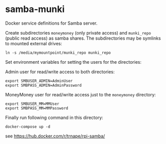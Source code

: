# samba-munki

Docker service definitions for Samba server.

Create subdirectories `moneymoney` (only private access) and `munki_repo` (public read access) as samba shares. The subdirectories may be symlinks to mounted external drives:

```
ln -s /media/mymountpoint/munki_repo munki_repo
```

Set environment variables for setting the users for the directories:

Admin user for read/write access to both directories:

```
export SMBUSER_ADMIN=AdminUser
export SMBPASS_ADMIN=AdminPassword
```

MoneyMoney user for read/write access just to the `moneymoney` directory:

```
export SMBUSER_MM=MMUser
export SMBPASS_MM=MMPassword
```

Finally run following command in this directory: 

```
docker-compose up -d
```

see https://hub.docker.com/r/trnape/rpi-samba/
